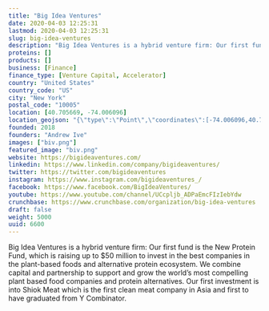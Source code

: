 ```yaml
---
title: "Big Idea Ventures"
date: 2020-04-03 12:25:31
lastmod: 2020-04-03 12:25:31
slug: big-idea-ventures
description: "Big Idea Ventures is a hybrid venture firm: Our first fund is the New Protein Fund, which is raising up to $50 million to invest in the best companies in the plant-based foods and alternative protein ecosystem. We combine capital and partnership to support and grow the world’s most compelling plant based food companies and protein alternatives. Our first investment is into Shiok Meat which is the first clean meat company in Asia and first to have graduated from Y Combinator."
proteins: []
products: []
business: [Finance]
finance_type: [Venture Capital, Accelerator]
country: "United States"
country_code: "US"
city: "New York"
postal_code: "10005"
location: [40.705669, -74.006096]
location_geojson: "{\"type\":\"Point\",\"coordinates\":[-74.006096,40.705669]}"
founded: 2018
founders: "Andrew Ive"
images: ["biv.png"]
featured_image: "biv.png"
website: https://bigideaventures.com/
linkedin: https://www.linkedin.com/company/bigideaventures/
twitter: https://twitter.com/bigideaventures
instagram: https://www.instagram.com/bigideaventures_/
facebook: https://www.facebook.com/BigIdeaVentures/
youtube: https://www.youtube.com/channel/UCcpljb_ADPaEmcFIzIebYdw
crunchbase: https://www.crunchbase.com/organization/big-idea-ventures
draft: false
weight: 5000
uuid: 6600
---
```

Big Idea Ventures is a hybrid venture firm: Our first fund is the New Protein Fund, which is raising up to $50 million to invest in the best companies in the plant-based foods and alternative protein ecosystem. We combine capital and partnership to support and grow the world’s most compelling plant based food companies and protein alternatives. Our first investment is into Shiok Meat which is the first clean meat company in Asia and first to have graduated from Y Combinator.
